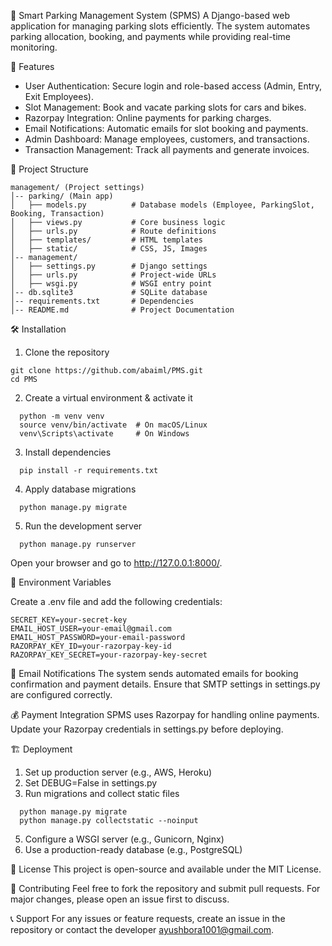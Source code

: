 🚗 Smart Parking Management System (SPMS)
A Django-based web application for managing parking slots efficiently. The system automates parking allocation, booking, and payments while providing real-time monitoring.

📌 Features

- User Authentication: Secure login and role-based access (Admin, Entry, Exit Employees).
- Slot Management: Book and vacate parking slots for cars and bikes.
- Razorpay Integration: Online payments for parking charges.
- Email Notifications: Automatic emails for slot booking and payments.
- Admin Dashboard: Manage employees, customers, and transactions.
- Transaction Management: Track all payments and generate invoices.

📂 Project Structure
```
management/ (Project settings)
│-- parking/ (Main app)
│   ├── models.py          # Database models (Employee, ParkingSlot, Booking, Transaction)
│   ├── views.py           # Core business logic
│   ├── urls.py            # Route definitions
│   ├── templates/         # HTML templates
│   ├── static/            # CSS, JS, Images
│-- management/
│   ├── settings.py        # Django settings
│   ├── urls.py            # Project-wide URLs
│   ├── wsgi.py            # WSGI entry point
│-- db.sqlite3             # SQLite database
│-- requirements.txt       # Dependencies
│-- README.md              # Project Documentation
```
🛠️ Installation

1. Clone the repository
  ```
  git clone https://github.com/abaiml/PMS.git
  cd PMS
  ```
2. Create a virtual environment & activate it
```
  python -m venv venv
  source venv/bin/activate  # On macOS/Linux
  venv\Scripts\activate     # On Windows
```
3. Install dependencies
```
  pip install -r requirements.txt
```
4. Apply database migrations
```
  python manage.py migrate
```
5. Run the development server
```
  python manage.py runserver
```
Open your browser and go to http://127.0.0.1:8000/.

🔑 Environment Variables

Create a .env file and add the following credentials:
```
SECRET_KEY=your-secret-key
EMAIL_HOST_USER=your-email@gmail.com
EMAIL_HOST_PASSWORD=your-email-password
RAZORPAY_KEY_ID=your-razorpay-key-id
RAZORPAY_KEY_SECRET=your-razorpay-key-secret
```
📧 Email Notifications
The system sends automated emails for booking confirmation and payment details. Ensure that SMTP settings in settings.py are configured correctly.

💰 Payment Integration
SPMS uses Razorpay for handling online payments. Update your Razorpay credentials in settings.py before deploying.

🏗️ Deployment

1. Set up production server (e.g., AWS, Heroku)
2. Set DEBUG=False in settings.py
3. Run migrations and collect static files
```
  python manage.py migrate
  python manage.py collectstatic --noinput
```
5. Configure a WSGI server (e.g., Gunicorn, Nginx)
6. Use a production-ready database (e.g., PostgreSQL)

📜 License
This project is open-source and available under the MIT License.

🤝 Contributing
Feel free to fork the repository and submit pull requests. For major changes, please open an issue first to discuss.

📞 Support
For any issues or feature requests, create an issue in the repository or contact the developer ayushbora1001@gmail.com.
